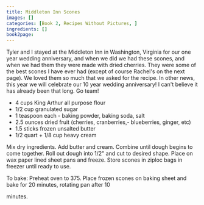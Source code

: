 ```yaml
---
title: Middleton Inn Scones
images: []
categories: [Book 2, Recipes Without Pictures, ]
ingredients: []
book2page: 
---
```


Tyler and I stayed at the Middleton Inn in Washington, Virginia for our one year wedding anniversary, and when we did we had these scones, and when we had them they were made with dried cherries. They were some of the best scones I have ever had (except of course Rachel's on the next page). We loved them so much that we asked for the recipe. In other news, this year we will celebrate our 10 year wedding anniversary! I can't believe it has already been that long. Go team! 

- 4 cups King Arthur all purpose flour
- 1/2 cup granulated sugar
- 1 teaspoon each - baking powder, baking soda, salt
- 2.5 ounces dried fruit (cherries, cranberries,- blueberries, ginger, etc)
- 1.5 sticks frozen unsalted butter
- 1/2 quart + 1/8 cup heavy cream

Mix dry ingredients. Add butter and cream. Combine until dough begins to come together. Roll out dough into 1/2" and cut to desired shape. Place on wax paper lined sheet pans and freeze. Store scones in ziploc bags in freezer until ready to use. 

To bake: Preheat oven to 375. Place frozen scones on baking sheet and bake for 20 minutes, rotating pan after 10 

minutes.